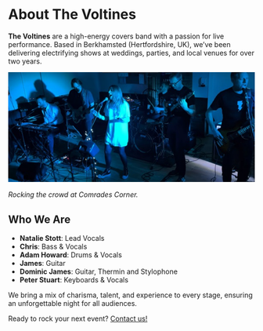# About The Voltines

**The Voltines** are a high-energy covers band with a passion for live performance. Based in Berkhamsted (Hertfordshire, UK), we’ve been delivering electrifying shows at weddings, parties, and local venues for over two years.

![Rocking the crowd at Comrades Corner](img/comrades-corner.jpg)

*Rocking the crowd at Comrades Corner.*

## Who We Are
- **Natalie Stott**: Lead Vocals  
- **Chris**: Bass & Vocals  
- **Adam Howard**: Drums & Vocals  
- **James**: Guitar
- **Dominic James**: Guitar, Thermin and Stylophone
- **Peter Stuart**: Keyboards & Vocals

We bring a mix of charisma, talent, and experience to every stage, ensuring an unforgettable night for all audiences.

Ready to rock your next event? [Contact us!](contact.html)
